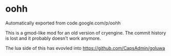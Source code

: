 # oohh
Automatically exported from code.google.com/p/oohh

This is a gmod-like mod for an old version of cryengine. The commit history is lost and it probably doesn't work anymore.

The lua side of this has evovled into https://github.com/CapsAdmin/goluwa
